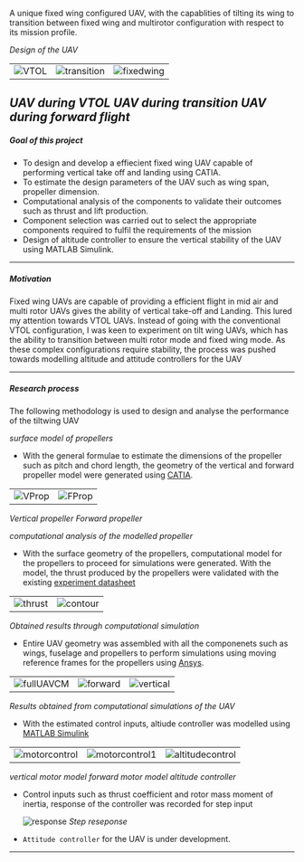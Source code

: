 A unique fixed wing configured UAV, with the capablities of tilting its wing to transition between fixed wing and multirotor configuration with respect to its mission profile.


_Design of the UAV_

| | | |
|-|-|-|
|![VTOL](tilt-wing/VTOL.jpg)|![transition](tilt-wing/transition.jpg)|![fixedwing](tilt-wing/fixedwing.jpg)|

_UAV during VTOL_                 _UAV during transition_                _UAV during forward flight_
---

##### Goal of this project

* To design and develop a effiecient fixed wing UAV capable of performing vertical take off and landing using CATIA.
* To estimate the design parameters of the UAV such as wing span, propeller dimension.
* Computational analysis of the components to validate their outcomes such as thrust and lift production.
* Component selection was carried out to select the appropriate components required to fulfil the requirements of the mission
* Design of altitude controller to ensure the vertical stability of the UAV using MATLAB Simulink.

---

##### Motivation

Fixed wing UAVs are capable of providing a efficient flight in mid air and multi rotor UAVs gives the ability of vertical take-off and Landing. This lured my attention towards VTOL UAVs. Instead of going with the conventional VTOL configuration, I was keen to experiment on tilt wing UAVs, which has the ability to transition between multi rotor mode and fixed wing mode. As these complex configurations require stability, the process was pushed towards modelling altitude and attitude controllers for the UAV

---

##### Research process

The following methodology is used to design and analyse the performance of the tiltwing UAV

_surface model of propellers_

* With the general formulae to estimate the dimensions of the propeller such as pitch and chord length, the geometry of the vertical and forward propeller model were generated using [CATIA].

| | |
|-|-|
|![VProp](tilt-wing/VProp.jpg)|![FProp](tilt-wing/FProp.jpg)|

 _Vertical propeller_             _Forward propeller_ 

_computational analysis of the modelled propeller_

* With the surface geometry of the propellers, computational model for the propellers to proceed for simulations were generated. With the model, the thrust produced by the propellers were validated with the existing [experiment datasheet]

| | |
|-|-|
|![thrust](tilt-wing/thrust.jpg)|![contour](tilt-wing/contour.jpg)|
_Obtained results through computational simulation_

* Entire UAV geometry was assembled with all the componenets such as wings, fuselage and propellers to perform simulations using moving reference frames for the propellers using [Ansys].

| | | |
|-|-|-|
|![fullUAVCM](tilt-wing/fullUAVCM.jpg)|![forward](tilt-wing/forward.jpg)|![vertical](tilt-wing/vertical.jpg)|
_Results obtained from computational simulations of the UAV_


* With the estimated control inputs, altiude controller was modelled using [MATLAB Simulink]

| | | |
|-|-|-|
|![motorcontrol](tilt-wing/motorcontrol.jpg)|![motorcontrol1](tilt-wing/motorcontrol1.jpg)|![altitudecontrol](tilt-wing/altitudecontrol.jpg)|
_vertical motor model_                _forward motor model_                           _altitude controller_

* Control inputs such as thrust coefficient and rotor mass moment of inertia, response of the controller was recorded for step input

  ![response](tilt-wing/response.jpg)
  _Step reseponse_


*  `Attitude controller` for the UAV is under development.

---


[experiment datasheet]: https://store.tmotor.com/product/v505-vtol-motor.html
[MATLAB Simulink]: https://in.mathworks.com/products/simulink.html
[CATIA]: https://www.3ds.com/products/catia/catia-v5
[Ansys]: https://www.ansys.com/en-in
